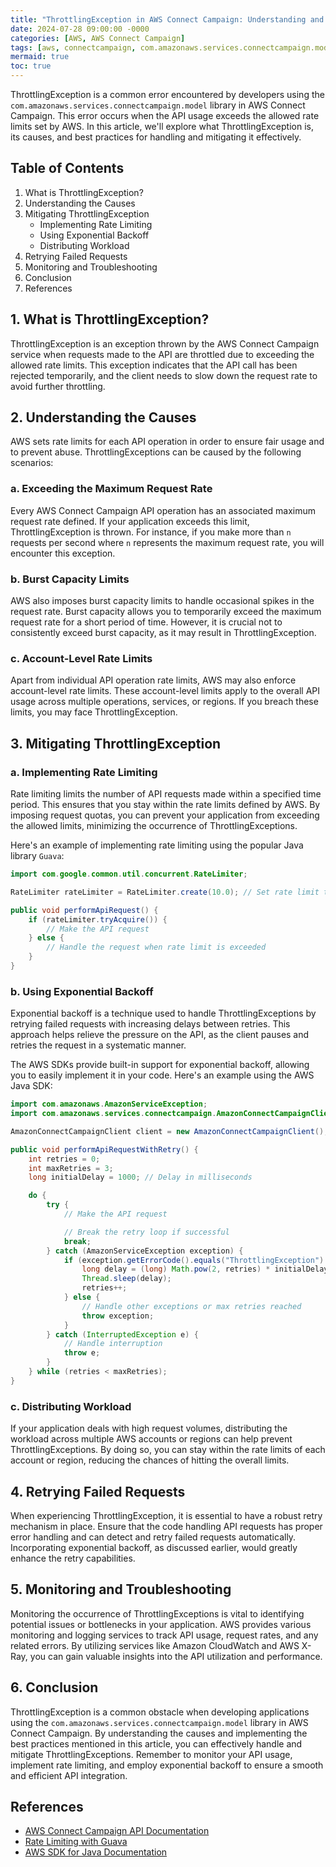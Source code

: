 ```yaml
---
title: "ThrottlingException in AWS Connect Campaign: Understanding and Handling API Throttling"
date: 2024-07-28 09:00:00 -0000
categories: [AWS, AWS Connect Campaign]
tags: [aws, connectcampaign, com.amazonaws.services.connectcampaign.model]
mermaid: true
toc: true
---
```



ThrottlingException is a common error encountered by developers using the `com.amazonaws.services.connectcampaign.model` library in AWS Connect Campaign. This error occurs when the API usage exceeds the allowed rate limits set by AWS. In this article, we'll explore what ThrottlingException is, its causes, and best practices for handling and mitigating it effectively.

## Table of Contents
1. What is ThrottlingException?
2. Understanding the Causes
3. Mitigating ThrottlingException
    - Implementing Rate Limiting
    - Using Exponential Backoff
    - Distributing Workload
4. Retrying Failed Requests
5. Monitoring and Troubleshooting
6. Conclusion
7. References

## 1. What is ThrottlingException?
ThrottlingException is an exception thrown by the AWS Connect Campaign service when requests made to the API are throttled due to exceeding the allowed rate limits. This exception indicates that the API call has been rejected temporarily, and the client needs to slow down the request rate to avoid further throttling.

## 2. Understanding the Causes
AWS sets rate limits for each API operation in order to ensure fair usage and to prevent abuse. ThrottlingExceptions can be caused by the following scenarios:

### a. Exceeding the Maximum Request Rate
Every AWS Connect Campaign API operation has an associated maximum request rate defined. If your application exceeds this limit, ThrottlingException is thrown. For instance, if you make more than `n` requests per second where `n` represents the maximum request rate, you will encounter this exception.

### b. Burst Capacity Limits
AWS also imposes burst capacity limits to handle occasional spikes in the request rate. Burst capacity allows you to temporarily exceed the maximum request rate for a short period of time. However, it is crucial not to consistently exceed burst capacity, as it may result in ThrottlingException.

### c. Account-Level Rate Limits
Apart from individual API operation rate limits, AWS may also enforce account-level rate limits. These account-level limits apply to the overall API usage across multiple operations, services, or regions. If you breach these limits, you may face ThrottlingException.

## 3. Mitigating ThrottlingException

### a. Implementing Rate Limiting
Rate limiting limits the number of API requests made within a specified time period. This ensures that you stay within the rate limits defined by AWS. By imposing request quotas, you can prevent your application from exceeding the allowed limits, minimizing the occurrence of ThrottlingExceptions.

Here's an example of implementing rate limiting using the popular Java library `Guava`:

```java
import com.google.common.util.concurrent.RateLimiter;

RateLimiter rateLimiter = RateLimiter.create(10.0); // Set rate limit to 10 requests per second

public void performApiRequest() {
    if (rateLimiter.tryAcquire()) {
        // Make the API request
    } else {
        // Handle the request when rate limit is exceeded
    }
}
```

### b. Using Exponential Backoff
Exponential backoff is a technique used to handle ThrottlingExceptions by retrying failed requests with increasing delays between retries. This approach helps relieve the pressure on the API, as the client pauses and retries the request in a systematic manner.

The AWS SDKs provide built-in support for exponential backoff, allowing you to easily implement it in your code. Here's an example using the AWS Java SDK:

```java
import com.amazonaws.AmazonServiceException;
import com.amazonaws.services.connectcampaign.AmazonConnectCampaignClient;

AmazonConnectCampaignClient client = new AmazonConnectCampaignClient();

public void performApiRequestWithRetry() {
    int retries = 0;
    int maxRetries = 3;
    long initialDelay = 1000; // Delay in milliseconds

    do {
        try {
            // Make the API request

            // Break the retry loop if successful
            break;
        } catch (AmazonServiceException exception) {
            if (exception.getErrorCode().equals("ThrottlingException") && retries < maxRetries) {
                long delay = (long) Math.pow(2, retries) * initialDelay;
                Thread.sleep(delay);
                retries++;
            } else {
                // Handle other exceptions or max retries reached
                throw exception;
            }
        } catch (InterruptedException e) {
            // Handle interruption
            throw e;
        }
    } while (retries < maxRetries);
}
```

### c. Distributing Workload
If your application deals with high request volumes, distributing the workload across multiple AWS accounts or regions can help prevent ThrottlingExceptions. By doing so, you can stay within the rate limits of each account or region, reducing the chances of hitting the overall limits.

## 4. Retrying Failed Requests
When experiencing ThrottlingException, it is essential to have a robust retry mechanism in place. Ensure that the code handling API requests has proper error handling and can detect and retry failed requests automatically. Incorporating exponential backoff, as discussed earlier, would greatly enhance the retry capabilities.

## 5. Monitoring and Troubleshooting
Monitoring the occurrence of ThrottlingExceptions is vital to identifying potential issues or bottlenecks in your application. AWS provides various monitoring and logging services to track API usage, request rates, and any related errors. By utilizing services like Amazon CloudWatch and AWS X-Ray, you can gain valuable insights into the API utilization and performance.

## 6. Conclusion
ThrottlingException is a common obstacle when developing applications using the `com.amazonaws.services.connectcampaign.model` library in AWS Connect Campaign. By understanding the causes and implementing the best practices mentioned in this article, you can effectively handle and mitigate ThrottlingExceptions. Remember to monitor your API usage, implement rate limiting, and employ exponential backoff to ensure a smooth and efficient API integration.

## References
- [AWS Connect Campaign API Documentation](https://docs.aws.amazon.com/connect/latest/APIReference/Welcome.html)
- [Rate Limiting with Guava](https://github.com/google/guava)
- [AWS SDK for Java Documentation](https://docs.aws.amazon.com/sdk-for-java/index.html)